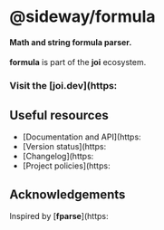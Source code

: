 # @sideway/formula

#### Math and string formula parser.

**formula** is part of the **joi** ecosystem.

### Visit the [joi.dev](https:

## Useful resources

- [Documentation and API](https:
- [Version status](https:
- [Changelog](https:
- [Project policies](https:

## Acknowledgements

Inspired by [**fparse**](https:
